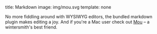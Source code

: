 title: Markdown
image: img/mou.svg
template: none

No more fiddling around with WYSIWYG editors, the bundled markdown plugin makes editing a joy.
And if you're a Mac user check out [Mou][1] – a wintersmith's best friend.

[1]: http://mouapp.com/  "Mou - Markdown editor for web developers"

